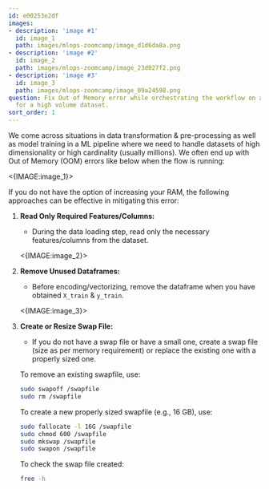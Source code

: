 ```yaml
---
id: e00253e2df
images:
- description: 'image #1'
  id: image_1
  path: images/mlops-zoomcamp/image_d1d6da8a.png
- description: 'image #2'
  id: image_2
  path: images/mlops-zoomcamp/image_23d027f2.png
- description: 'image #3'
  id: image_3
  path: images/mlops-zoomcamp/image_09a24598.png
question: Fix Out of Memory error while orchestrating the workflow on a ML Pipeline
  for a high volume dataset.
sort_order: 1
---
```


We come across situations in data transformation & pre-processing as well as model training in a ML pipeline where we need to handle datasets of high dimensionality or high cardinality (usually millions). We often end up with Out of Memory (OOM) errors like below when the flow is running:

<{IMAGE:image_1}>

If you do not have the option of increasing your RAM, the following approaches can be effective in mitigating this error:

1. **Read Only Required Features/Columns:**
   - During the data loading step, read only the necessary features/columns from the dataset.
   
   <{IMAGE:image_2}>

2. **Remove Unused Dataframes:**
   - Before encoding/vectorizing, remove the dataframe when you have obtained `X_train` & `y_train`.
   
   <{IMAGE:image_3}>

3. **Create or Resize Swap File:**
   - If you do not have a swap file or have a small one, create a swap file (size as per memory requirement) or replace the existing one with a properly sized one.
   
   To remove an existing swapfile, use:
   
   ```bash
   sudo swapoff /swapfile
   sudo rm /swapfile
   ```
   
   To create a new properly sized swapfile (e.g., 16 GB), use:
   
   ```bash
   sudo fallocate -l 16G /swapfile
   sudo chmod 600 /swapfile
   sudo mkswap /swapfile
   sudo swapon /swapfile
   ```
   
   To check the swap file created:
   
   ```bash
   free -h
   ```